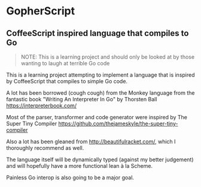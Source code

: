 # GopherScript
## CoffeeScript inspired language that compiles to Go

> NOTE: This is a learning project and should only be looked at by those wanting
to laugh at terrible Go code

This is a learning project attempting to implement a language that is inspired by
CoffeeScript that compiles to simple Go code.

A lot has been borrowed (cough cough) from the Monkey language from the fantastic
book "Writing An Interpreter In Go" by Thorsten Ball https://interpreterbook.com/

Most of the parser, transformer and code generator were inspired by The Super Tiny
Compiler https://github.com/thejameskyle/the-super-tiny-compiler

Also a lot has been gleaned from http://beautifulracket.com/, which I thoroughly
recommend as well.

The language itself will be dynamically typed (against my better judgement) and
will hopefully have a more functional lean à la Scheme.

Painless Go interop is also going to be a major goal.
